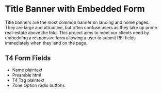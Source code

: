 # Title Banner with Embedded Form

Title banners are the most common banner on landing and home pages. They are large and attractive, but often confuse users as they take up prime real-estate above the fold. This project aims to meet our clients need by embedding a responsive form allowing a user to submit RFI fields immediately when they land on the page.

## T4 Form Fields
* Name plaintext
* Preamble html
* T4 Tag plaintext
* Zone Option radio buttons